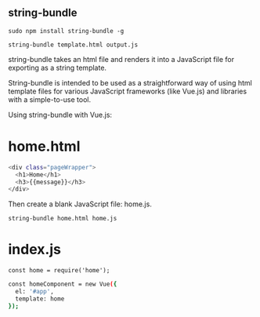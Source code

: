 ## string-bundle

`sudo npm install string-bundle -g`

`string-bundle template.html output.js`

string-bundle takes an html file and renders it into a JavaScript file for exporting as a string template.

String-bundle is intended to be used as a straightforward way of using html template files for various JavaScript frameworks (like Vue.js) and libraries with a simple-to-use tool.

Using string-bundle with Vue.js:

# home.html
``` bash
<div class="pageWrapper">
  <h1>Home</h1>
  <h3>{{message}}</h3>
</div>
```

Then create a blank JavaScript file: home.js.

`string-bundle home.html home.js`

# index.js
`const home = require('home');`

``` bash
const homeComponent = new Vue({
  el: '#app',
  template: home
});
```
